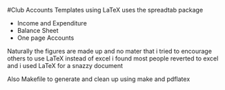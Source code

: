 #Club Accounts Templates using LaTeX
uses the spreadtab package
+ Income and Expenditure 
+ Balance Sheet
+ One page Accounts

Naturally the figures are made up and no mater that i tried to encourage others to use LaTeX instead of excel i found most people reverted to excel and i used LaTeX for a snazzy document

Also Makefile to generate and clean up using make and pdflatex
